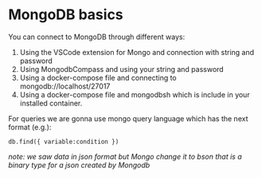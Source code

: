 # MongoDB basics

You can connect to MongoDB through different ways:
1. Using the VSCode extension for Mongo and connection with string and password
2. Using MongodbCompass and using your string and password
3. Using a docker-compose file and connecting to mongodb://localhost/27017
4. Using a docker-compose file and mongodbsh which is include in your installed container.

For queries we are gonna use mongo query language which has the next format (e.g.):

```
db.find({ variable:condition })
```

*note: we saw data in json format but Mongo change it to bson that is a binary type for a json created by Mongodb*